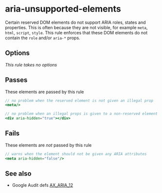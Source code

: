 # aria-unsupported-elements


Certain reserved DOM elements do not support ARIA roles, states and properties.
This is often because they are not visible, for example `meta`, `html`, `script`,
`style`. This rule enforces that these DOM elements do not contain the `role` and/or
`aria-*` props.


## Options

*This rule takes no options*

## Passes

These elements are passed by this rule
```jsx harmony
// no problem when the reserved element is not given an illegal prop
<meta/>

// no problem when an illegal props is given to a non-reserved element
<div aria-hidden="true"></div>
```

## Fails

These elements are *not* passed by this rule
```jsx harmony
// warns when the element should not be given any ARIA attributes
<meta aria-hidden="false"/>
```

## See also

 - Google Audit defs [AX_ARIA_12](https://github.com/GoogleChrome/accessibility-developer-tools/wiki/Audit-rules#ax_aria_12)
